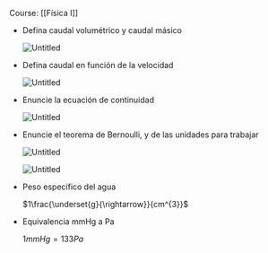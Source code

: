 Course: [[Física I]]

- Defina caudal volumétrico y caudal másico
    
    ![Untitled](_private/Images/Hidrodinámica/Untitled.png)
    
- Defina caudal en función de la velocidad
    
    ![Untitled](_private/Images/Hidrodinámica/Untitled%201.png)
    
- Enuncie la ecuación de continuidad
    
    ![Untitled](_private/Images/Hidrodinámica/Untitled%202.png)
    
- Enuncie el teorema de Bernoulli, y de las unidades para trabajar
    
    ![Untitled](_private/Images/Hidrodinámica/Untitled%203.png)
    
    ![Untitled](_private/Images/Hidrodinámica/Untitled%204.png)
    
- Peso específico del agua
    
    $1\frac{\underset{g}{\rightarrow}}{cm^{3}}$
    
- Equivalencia mmHg a Pa
    
    $1mmHg = 133Pa$